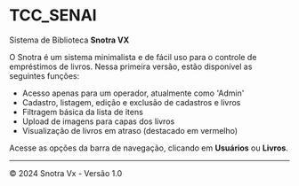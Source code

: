 # TCC_SENAI

<p>Sistema de Biblioteca <b>Snotra VX</b></p>
<p>O Snotra é um sistema minimalista e de fácil uso para o controle de empréstimos de livros. Nessa primeira versão, estão disponível as seguintes funções:
<ul>
    <li>Acesso apenas para um operador, atualmente como 'Admin'</li>
    <li>Cadastro, listagem, edição e exclusão de cadastros e livros</li>
    <li>Filtragem básica da lista de itens</li>
    <li>Upload de imagens para capas dos livros</li>
    <li>Visualização de livros em atraso (destacado em vermelho)</li>
</ul> 
</p>
<p>Acesse as opções da barra de navegação, clicando em <b>Usuários</b> ou <b>Livros</b>.
</p>
<hr>
<p>&copy 2024 Snotra Vx - Versão 1.0</p>